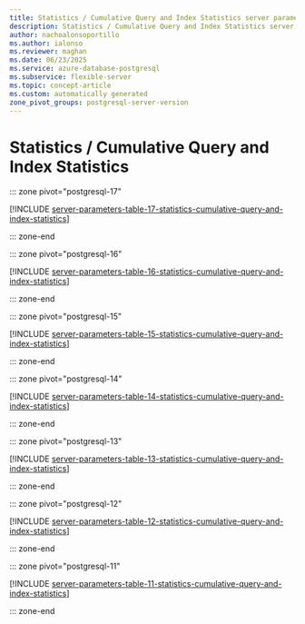 ```yaml
---
title: Statistics / Cumulative Query and Index Statistics server parameters
description: Statistics / Cumulative Query and Index Statistics server parameters for Azure Database for PostgreSQL flexible server.
author: nachoalonsoportillo
ms.author: ialonso
ms.reviewer: maghan
ms.date: 06/23/2025
ms.service: azure-database-postgresql
ms.subservice: flexible-server
ms.topic: concept-article
ms.custom: automatically generated
zone_pivot_groups: postgresql-server-version
---
```

# Statistics / Cumulative Query and Index Statistics


::: zone pivot="postgresql-17"

[!INCLUDE [server-parameters-table-17-statistics-cumulative-query-and-index-statistics](./includes/server-parameters-table-17-statistics-cumulative-query-and-index-statistics.md)]

::: zone-end


::: zone pivot="postgresql-16"

[!INCLUDE [server-parameters-table-16-statistics-cumulative-query-and-index-statistics](./includes/server-parameters-table-16-statistics-cumulative-query-and-index-statistics.md)]

::: zone-end


::: zone pivot="postgresql-15"

[!INCLUDE [server-parameters-table-15-statistics-cumulative-query-and-index-statistics](./includes/server-parameters-table-15-statistics-cumulative-query-and-index-statistics.md)]

::: zone-end


::: zone pivot="postgresql-14"

[!INCLUDE [server-parameters-table-14-statistics-cumulative-query-and-index-statistics](./includes/server-parameters-table-14-statistics-cumulative-query-and-index-statistics.md)]

::: zone-end


::: zone pivot="postgresql-13"

[!INCLUDE [server-parameters-table-13-statistics-cumulative-query-and-index-statistics](./includes/server-parameters-table-13-statistics-cumulative-query-and-index-statistics.md)]

::: zone-end


::: zone pivot="postgresql-12"

[!INCLUDE [server-parameters-table-12-statistics-cumulative-query-and-index-statistics](./includes/server-parameters-table-12-statistics-cumulative-query-and-index-statistics.md)]

::: zone-end


::: zone pivot="postgresql-11"

[!INCLUDE [server-parameters-table-11-statistics-cumulative-query-and-index-statistics](./includes/server-parameters-table-11-statistics-cumulative-query-and-index-statistics.md)]

::: zone-end


